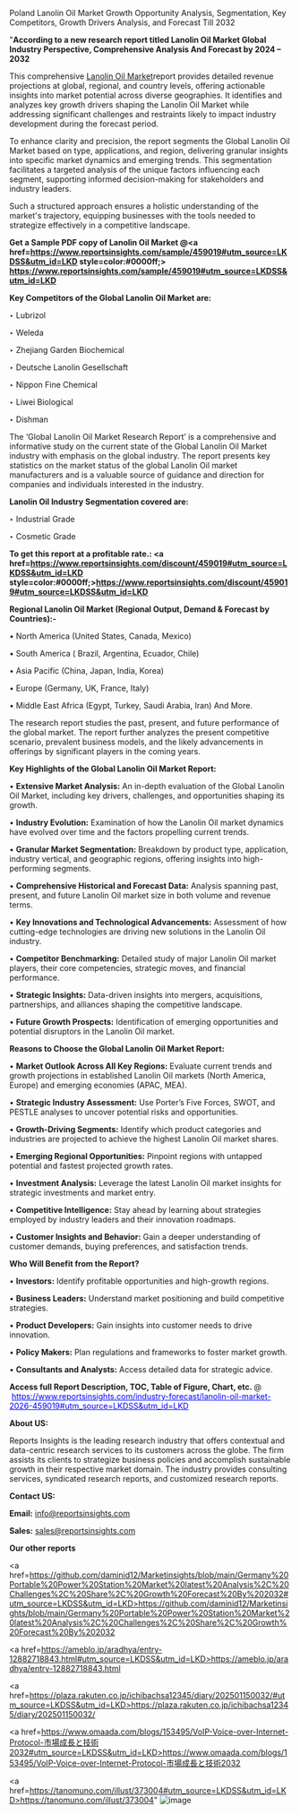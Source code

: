 Poland Lanolin Oil Market Growth Opportunity Analysis, Segmentation, Key Competitors, Growth Drivers Analysis, and Forecast Till 2032

"<strong>According to a new research report titled Lanolin Oil Market Global Industry Perspective, Comprehensive Analysis And Forecast by 2024 – 2032</strong>

This comprehensive <a href=https://www.reportsinsights.com/sample/459019>Lanolin Oil Market</a>report provides detailed revenue projections at global, regional, and country levels, offering actionable insights into market potential across diverse geographies. It identifies and analyzes key growth drivers shaping the Lanolin Oil Market while addressing significant challenges and restraints likely to impact industry development during the forecast period.

To enhance clarity and precision, the report segments the Global Lanolin Oil Market based on type, applications, and region, delivering granular insights into specific market dynamics and emerging trends. This segmentation facilitates a targeted analysis of the unique factors influencing each segment, supporting informed decision-making for stakeholders and industry leaders.

Such a structured approach ensures a holistic understanding of the market's trajectory, equipping businesses with the tools needed to strategize effectively in a competitive landscape.

<strong>Get a Sample PDF copy of Lanolin Oil Market </strong><strong>@<a href=https://www.reportsinsights.com/sample/459019#utm_source=LKDSS&utm_id=LKD style=color:#0000ff;> https://www.reportsinsights.com/sample/459019#utm_source=LKDSS&utm_id=LKD</a></strong></font>

<strong>Key Competitors of the Global Lanolin Oil Market are:</strong>

‣ Lubrizol

‣ Weleda

‣ Zhejiang Garden Biochemical

‣ Deutsche Lanolin Gesellschaft

‣ Nippon Fine Chemical

‣ Liwei Biological

‣ Dishman

The ‘Global Lanolin Oil Market Research Report’ is a comprehensive and informative study on the current state of the Global Lanolin Oil Market industry with emphasis on the global industry. The report presents key statistics on the market status of the global Lanolin Oil market manufacturers and is a valuable source of guidance and direction for companies and individuals interested in the industry.

<strong>Lanolin Oil Industry Segmentation covered are:</strong>

‣ Industrial Grade

‣ Cosmetic Grade

<strong>To get this report at a profitable rate.: <a href=https://www.reportsinsights.com/discount/459019#utm_source=LKDSS&utm_id=LKD style=color:#0000ff;>https://www.reportsinsights.com/discount/459019#utm_source=LKDSS&utm_id=LKD</a></strong></font>

<strong>Regional Lanolin Oil Market (Regional Output, Demand &amp; Forecast by Countries):-</strong>

• North America (United States, Canada, Mexico)

• South America ( Brazil, Argentina, Ecuador, Chile)

• Asia Pacific (China, Japan, India, Korea)

• Europe (Germany, UK, France, Italy)

• Middle East Africa (Egypt, Turkey, Saudi Arabia, Iran) And More.

The research report studies the past, present, and future performance of the global market. The report further analyzes the present competitive scenario, prevalent business models, and the likely advancements in offerings by significant players in the coming years.

<strong>Key Highlights of the Global Lanolin Oil Market Report:</strong>

• <strong>Extensive Market Analysis:</strong> An in-depth evaluation of the Global Lanolin Oil Market, including key drivers, challenges, and opportunities shaping its growth.

• <strong>Industry Evolution:</strong> Examination of how the Lanolin Oil market dynamics have evolved over time and the factors propelling current trends.

• <strong>Granular Market Segmentation:</strong> Breakdown by product type, application, industry vertical, and geographic regions, offering insights into high-performing segments.

• <strong>Comprehensive Historical and Forecast Data:</strong> Analysis spanning past, present, and future Lanolin Oil market size in both volume and revenue terms.

• <strong>Key Innovations and Technological Advancements:</strong> Assessment of how cutting-edge technologies are driving new solutions in the Lanolin Oil industry.

• <strong>Competitor Benchmarking:</strong> Detailed study of major Lanolin Oil market players, their core competencies, strategic moves, and financial performance.

• <strong>Strategic Insights:</strong> Data-driven insights into mergers, acquisitions, partnerships, and alliances shaping the competitive landscape.

• <strong>Future Growth Prospects:</strong> Identification of emerging opportunities and potential disruptors in the Lanolin Oil market.

<strong>Reasons to Choose the Global Lanolin Oil Market Report:</strong>

• <strong>Market Outlook Across All Key Regions:</strong> Evaluate current trends and growth projections in established Lanolin Oil markets (North America, Europe) and emerging economies (APAC, MEA).

• <strong>Strategic Industry Assessment:</strong> Use Porter’s Five Forces, SWOT, and PESTLE analyses to uncover potential risks and opportunities.

• <strong>Growth-Driving Segments:</strong> Identify which product categories and industries are projected to achieve the highest Lanolin Oil market shares.

• <strong>Emerging Regional Opportunities:</strong> Pinpoint regions with untapped potential and fastest projected growth rates.

• <strong>Investment Analysis:</strong> Leverage the latest Lanolin Oil market insights for strategic investments and market entry.

• <strong>Competitive Intelligence:</strong> Stay ahead by learning about strategies employed by industry leaders and their innovation roadmaps.

• <strong>Customer Insights and Behavior:</strong> Gain a deeper understanding of customer demands, buying preferences, and satisfaction trends.

<strong>Who Will Benefit from the Report?</strong>

• <strong>Investors:</strong> Identify profitable opportunities and high-growth regions.

• <strong>Business Leaders:</strong> Understand market positioning and build competitive strategies.

• <strong>Product Developers:</strong> Gain insights into customer needs to drive innovation.

• <strong>Policy Makers:</strong> Plan regulations and frameworks to foster market growth.

• <strong>Consultants and Analysts:</strong> Access detailed data for strategic advice.
</ul>
<strong>Access full Report Description, TOC, Table of Figure, Chart, etc. </strong>@  <a href=https://www.reportsinsights.com/industry-forecast/lanolin-oil-market-2026-459019#utm_source=LKDSS&utm_id=LKD style=color:#0000ff;>https://www.reportsinsights.com/industry-forecast/lanolin-oil-market-2026-459019#utm_source=LKDSS&utm_id=LKD</a></font>

<strong><strong>About US</strong>:</strong>

Reports Insights is the leading research industry that offers contextual and data-centric research services to its customers across the globe. The firm assists its clients to strategize business policies and accomplish sustainable growth in their respective market domain. The industry provides consulting services, syndicated research reports, and customized research reports.

<strong>Contact US:</strong>

<p class=""""><b>Email:</b> <a href=mailto:info@reportsinsights.com>info@reportsinsights.com</a></p>
<p class=""""><b>Sales:</b> <a href=mailto:sales@reportsinsights.com>sales@reportsinsights.com</a></p>

<strong>Our other reports</strong>

<a href=https://github.com/daminid12/Marketinsights/blob/main/Germany%20Portable%20Power%20Station%20Market%20latest%20Analysis%2C%20Challenges%2C%20Share%2C%20Growth%20Forecast%20By%202032#utm_source=LKDSS&utm_id=LKD>https://github.com/daminid12/Marketinsights/blob/main/Germany%20Portable%20Power%20Station%20Market%20latest%20Analysis%2C%20Challenges%2C%20Share%2C%20Growth%20Forecast%20By%202032</a>

<a href=https://ameblo.jp/aradhya/entry-12882718843.html#utm_source=LKDSS&utm_id=LKD>https://ameblo.jp/aradhya/entry-12882718843.html</a>

<a href=https://plaza.rakuten.co.jp/ichibachsa12345/diary/202501150032/#utm_source=LKDSS&utm_id=LKD>https://plaza.rakuten.co.jp/ichibachsa12345/diary/202501150032/</a>

<a href=https://www.omaada.com/blogs/153495/VoIP-Voice-over-Internet-Protocol-市場成長と技術2032#utm_source=LKDSS&utm_id=LKD>https://www.omaada.com/blogs/153495/VoIP-Voice-over-Internet-Protocol-市場成長と技術2032</a>

<a href=https://tanomuno.com/illust/373004#utm_source=LKDSS&utm_id=LKD>https://tanomuno.com/illust/373004</a>"
![image](https://github.com/user-attachments/assets/199eb6b1-dcda-4a79-a124-118fe6b50a5e)
